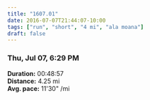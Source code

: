 ```yaml
---
title: "1607.01"
date: 2016-07-07T21:44:07-10:00
tags: ["run", "short", "4 mi", "ala moana"]
draft: false
---
```


### Thu, Jul 07, 6:29 PM

**Duration:** 00:48:57  
**Distance:** 4.25 mi  
**Avg. pace:** 11'30" /mi